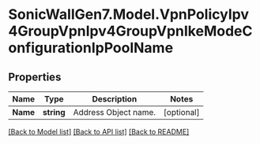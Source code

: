 # SonicWallGen7.Model.VpnPolicyIpv4GroupVpnIpv4GroupVpnIkeModeConfigurationIpPoolName

## Properties

Name | Type | Description | Notes
------------ | ------------- | ------------- | -------------
**Name** | **string** | Address Object name. | [optional] 

[[Back to Model list]](../README.md#documentation-for-models) [[Back to API list]](../README.md#documentation-for-api-endpoints) [[Back to README]](../README.md)

